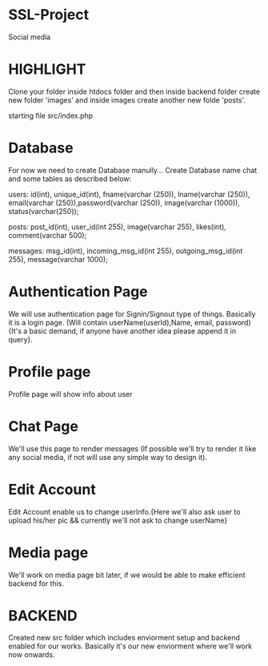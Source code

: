 # SSL-Project

Social media

# HIGHLIGHT

Clone your folder inside htdocs folder and then inside backend folder create new folder 'images' and inside images create another new folde 'posts'.

starting file src/index.php

# Database

For now we need to create Database manully...
Create Database name chat and some tables as described below:

users: id(int), unique_id(int), fname(varchar (250)), lname(varchar (250)), email(varchar (250)),password(varchar (250)), image(varchar (1000)), status(varchar(250));

posts: post_id(int), user_id(int 255), image(varchar 255), likes(int), comment(varchar 500);

messages: msg_id(int), incoming_msg_id(int 255), outgoing_msg_id(int 255), message(varchar 1000);

# Authentication Page

We will use authentication page for Signin/Signout type of things. Basically it is a login page. (Will contain userName(userId),Name, email, password) {It's a basic demand, if anyone
have another idea please append it in query}.

# Profile page

Profile page will show info about user

# Chat Page

We'll use this page to render messages (If possible we'll try to render it like any social media, if not will use any simple way to design it).

# Edit Account

Edit Account enable us to change userInfo.{Here we'll also ask user to upload his/her pic && currently we'll not ask to change userName}

# Media page

We'll work on media page bit later, if we would be able to make efficient backend for this.

# BACKEND

Created new src folder which includes enviorment setup and backend enabled for our works. Basically it's our new enviorment where we'll work now onwards.


